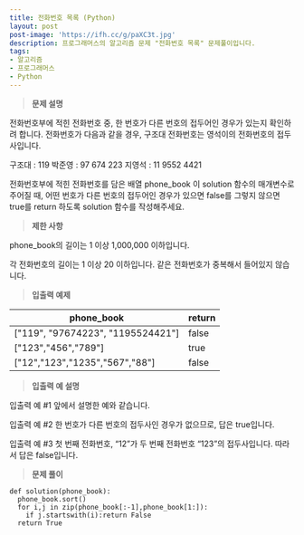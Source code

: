 ```yaml
---
title: 전화번호 목록 (Python)
layout: post
post-image: 'https://ifh.cc/g/paXC3t.jpg'
description: 프로그래머스의 알고리즘 문제 "전화번호 목록" 문제풀이입니다.
tags:
- 알고리즘
- 프로그래머스
- Python
---
```



>**문제 설명**

전화번호부에 적힌 전화번호 중, 한 번호가 다른 번호의 접두어인 경우가 있는지 확인하려 합니다.
전화번호가 다음과 같을 경우, 구조대 전화번호는 영석이의 전화번호의 접두사입니다.


구조대 : 119
박준영 : 97 674 223
지영석 : 11 9552 4421


전화번호부에 적힌 전화번호를 담은 배열 phone_book 이 solution 함수의 매개변수로 주어질 때, 어떤 번호가 다른 번호의 접두어인 경우가 있으면 false를 그렇지 않으면 true를 return 하도록 solution 함수를 작성해주세요.

>**제한 사항**


phone_book의 길이는 1 이상 1,000,000 이하입니다.


각 전화번호의 길이는 1 이상 20 이하입니다.
같은 전화번호가 중복해서 들어있지 않습니다.



>**입출력 예제**

| phone_book | return |
|--|--|
| ["119", "97674223", "1195524421"] | false |
| ["123","456","789"] | true |
| ["12","123","1235","567","88"] | false |

>**입출력 예 설명**

입출력 예 #1
앞에서 설명한 예와 같습니다.

입출력 예 #2
한 번호가 다른 번호의 접두사인 경우가 없으므로, 답은 true입니다.

입출력 예 #3
첫 번째 전화번호, “12”가 두 번째 전화번호 “123”의 접두사입니다. 따라서 답은 false입니다.

>**문제 풀이**

	def solution(phone_book):
	  phone_book.sort()
	  for i,j in zip(phone_book[:-1],phone_book[1:]):
	    if j.startswith(i):return False
	  return True




